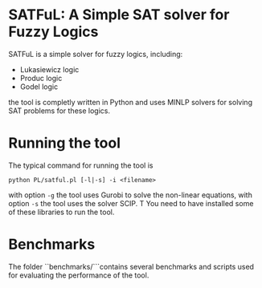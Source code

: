 # SATFuL: A Simple SAT solver for Fuzzy Logics

SATFuL is a simple solver for fuzzy logics, including:

* Lukasiewicz logic
* Produc logic
* Godel logic

the tool is completly written in Python and uses MINLP solvers for solving SAT problems for these logics.

# Running the tool

The typical command for running the tool is

```
python PL/satful.pl [-l|-s] -i <filename>
```

with option `-g` the tool uses Gurobi to solve the non-linear equations, with option `-s` the tool uses the solver SCIP. T You need to have installed some of these libraries to run the tool. 

# Benchmarks

The folder ``benchmarks/```contains several benchmarks and scripts used for evaluating the performance of the tool. 
